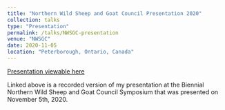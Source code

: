 ```yaml
---
title: "Northern Wild Sheep and Goat Council Presentation 2020"
collection: talks
type: "Presentation"
permalink: /talks/NWSGC-presentation
venue: "NWSGC"
date: 2020-11-05
location: "Peterborough, Ontario, Canada"
---
```


[Presentation viewable here](https://www.youtube.com/watch?v=qCE-nl_qcJs&list=PLxsMMDX7YJBcSsFE4MudbBZLQ1A2rivUb&index=9)

Linked above is a recorded version of my presentation at the Biennial Northern Wild Sheep and Goat Council Symposium that was presented on November 5th, 2020.
